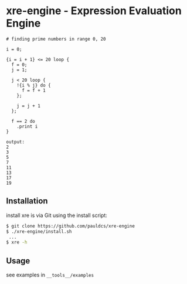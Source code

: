 # xre-engine - Expression Evaluation Engine

```
# finding prime numbers in range 0, 20

i = 0;

{i = i + 1} <= 20 loop {
  f = 0;
  j = 1;

  j < 20 loop {
    !{i % j} do {
      f = f + 1
    };

    j = j + 1
  };

  f == 2 do
    .print i
}

output:
2
3
5
7
11
13
17
19
```

## Installation

install xre is via Git using the install script:

```bash
$ git clone https://github.com/pauldcs/xre-engine
$ ./xre-engine/install.sh
 ...
$ xre -h
```

## Usage

see examples in `__tools__/examples`
